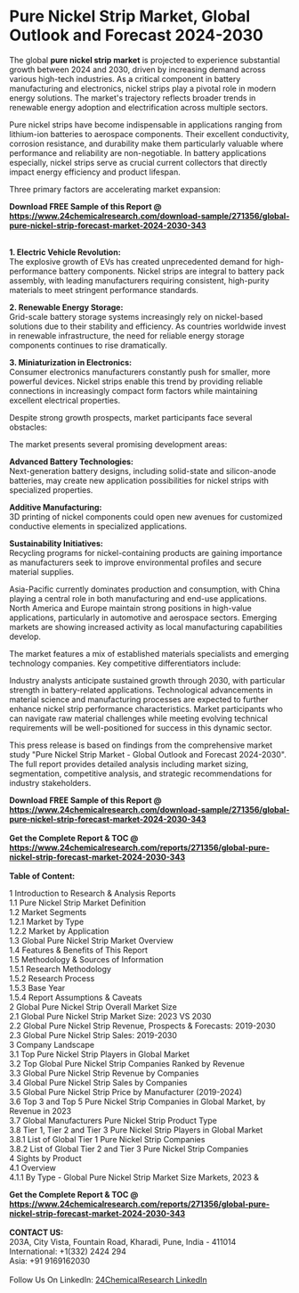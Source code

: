 <h1>Pure Nickel Strip Market, Global Outlook and Forecast 2024-2030</h1><p>The global <strong>pure nickel strip market</strong> is projected to experience substantial growth between 2024 and 2030, driven by increasing demand across various high-tech industries. As a critical component in battery manufacturing and electronics, nickel strips play a pivotal role in modern energy solutions. The market's trajectory reflects broader trends in renewable energy adoption and electrification across multiple sectors.</p><p>Pure nickel strips have become indispensable in applications ranging from lithium-ion batteries to aerospace components. Their excellent conductivity, corrosion resistance, and durability make them particularly valuable where performance and reliability are non-negotiable. In battery applications especially, nickel strips serve as crucial current collectors that directly impact energy efficiency and product lifespan.</p><p>Three primary factors are accelerating market expansion:</p><div><b>Download FREE Sample of this Report @ 
            <a href="https://www.24chemicalresearch.com/download-sample/271356/global-pure-nickel-strip-forecast-market-2024-2030-343">
            https://www.24chemicalresearch.com/download-sample/271356/global-pure-nickel-strip-forecast-market-2024-2030-343</a></b></div><br><p><strong>1. Electric Vehicle Revolution:</strong><br>
The explosive growth of EVs has created unprecedented demand for high-performance battery components. Nickel strips are integral to battery pack assembly, with leading manufacturers requiring consistent, high-purity materials to meet stringent performance standards.</p><p><strong>2. Renewable Energy Storage:</strong><br>
Grid-scale battery storage systems increasingly rely on nickel-based solutions due to their stability and efficiency. As countries worldwide invest in renewable infrastructure, the need for reliable energy storage components continues to rise dramatically.</p><p><strong>3. Miniaturization in Electronics:</strong><br>
Consumer electronics manufacturers constantly push for smaller, more powerful devices. Nickel strips enable this trend by providing reliable connections in increasingly compact form factors while maintaining excellent electrical properties.</p><p>Despite strong growth prospects, market participants face several obstacles:</p><p>The market presents several promising development areas:</p><p><strong>Advanced Battery Technologies:</strong><br>
Next-generation battery designs, including solid-state and silicon-anode batteries, may create new application possibilities for nickel strips with specialized properties.</p><p><strong>Additive Manufacturing:</strong><br>
3D printing of nickel components could open new avenues for customized conductive elements in specialized applications.</p><p><strong>Sustainability Initiatives:</strong><br>
Recycling programs for nickel-containing products are gaining importance as manufacturers seek to improve environmental profiles and secure material supplies.</p><p>Asia-Pacific currently dominates production and consumption, with China playing a central role in both manufacturing and end-use applications. North America and Europe maintain strong positions in high-value applications, particularly in automotive and aerospace sectors. Emerging markets are showing increased activity as local manufacturing capabilities develop.</p><p>The market features a mix of established materials specialists and emerging technology companies. Key competitive differentiators include:</p><p>Industry analysts anticipate sustained growth through 2030, with particular strength in battery-related applications. Technological advancements in material science and manufacturing processes are expected to further enhance nickel strip performance characteristics. Market participants who can navigate raw material challenges while meeting evolving technical requirements will be well-positioned for success in this dynamic sector.</p><p>This press release is based on findings from the comprehensive market study "Pure Nickel Strip Market - Global Outlook and Forecast 2024-2030". The full report provides detailed analysis including market sizing, segmentation, competitive analysis, and strategic recommendations for industry stakeholders.</p><div><b>Download FREE Sample of this Report @ 
            <a href="https://www.24chemicalresearch.com/download-sample/271356/global-pure-nickel-strip-forecast-market-2024-2030-343">
            https://www.24chemicalresearch.com/download-sample/271356/global-pure-nickel-strip-forecast-market-2024-2030-343</a></b></div><br><div><b>Get the Complete Report & TOC @ 
            <a href="https://www.24chemicalresearch.com/reports/271356/global-pure-nickel-strip-forecast-market-2024-2030-343">
            https://www.24chemicalresearch.com/reports/271356/global-pure-nickel-strip-forecast-market-2024-2030-343</a></b></div><br>
            <b>Table of Content:</b><p>1 Introduction to Research & Analysis Reports<br />
    1.1 Pure Nickel Strip Market Definition<br />
    1.2 Market Segments<br />
        1.2.1 Market by Type<br />
        1.2.2 Market by Application<br />
    1.3 Global Pure Nickel Strip Market Overview<br />
    1.4 Features & Benefits of This Report<br />
    1.5 Methodology & Sources of Information<br />
        1.5.1 Research Methodology<br />
        1.5.2 Research Process<br />
        1.5.3 Base Year<br />
        1.5.4 Report Assumptions & Caveats<br />
2 Global Pure Nickel Strip Overall Market Size<br />
    2.1 Global Pure Nickel Strip Market Size: 2023 VS 2030<br />
    2.2 Global Pure Nickel Strip Revenue, Prospects & Forecasts: 2019-2030<br />
    2.3 Global Pure Nickel Strip Sales: 2019-2030<br />
3 Company Landscape<br />
    3.1 Top Pure Nickel Strip Players in Global Market<br />
    3.2 Top Global Pure Nickel Strip Companies Ranked by Revenue<br />
    3.3 Global Pure Nickel Strip Revenue by Companies<br />
    3.4 Global Pure Nickel Strip Sales by Companies<br />
    3.5 Global Pure Nickel Strip Price by Manufacturer (2019-2024)<br />
    3.6 Top 3 and Top 5 Pure Nickel Strip Companies in Global Market, by Revenue in 2023<br />
    3.7 Global Manufacturers Pure Nickel Strip Product Type<br />
    3.8 Tier 1, Tier 2 and Tier 3 Pure Nickel Strip Players in Global Market<br />
        3.8.1 List of Global Tier 1 Pure Nickel Strip Companies<br />
        3.8.2 List of Global Tier 2 and Tier 3 Pure Nickel Strip Companies<br />
4 Sights by Product<br />
    4.1 Overview<br />
        4.1.1 By Type - Global Pure Nickel Strip Market Size Markets, 2023 &</p><div><b>Get the Complete Report & TOC @ 
            <a href="https://www.24chemicalresearch.com/reports/271356/global-pure-nickel-strip-forecast-market-2024-2030-343">
            https://www.24chemicalresearch.com/reports/271356/global-pure-nickel-strip-forecast-market-2024-2030-343</a></b></div><br><b>CONTACT US:</b><br>
            203A, City Vista, Fountain Road, Kharadi, Pune, India - 411014<br>
            International: +1(332) 2424 294<br>
            Asia: +91 9169162030 <br><br>
            Follow Us On LinkedIn: <a href="https://www.linkedin.com/company/24chemicalresearch/">24ChemicalResearch LinkedIn</a>